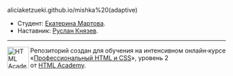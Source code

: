 aliciaketzueki.github.io/mishka%20(adaptive)

* Студент: [Екатерина Мартова](https://up.htmlacademy.ru/adaptive/14/user/600361).
* Наставник: [Руслан Князев](https://up.htmlacademy.ru/adaptive/14/user/208301).

---

<a href="https://htmlacademy.ru/intensive/adaptive"><img align="left" width="50" height="50" alt="HTML Academy" src="https://up.htmlacademy.ru/static/img/intensive/adaptive/logo-for-github-2.png"></a>

Репозиторий создан для обучения на интенсивном онлайн‑курсе «[Профессиональный HTML и CSS](https://htmlacademy.ru/intensive/adaptive)», уровень 2 от [HTML Academy](https://htmlacademy.ru).

[travis-image]: https://travis-ci.org/htmlacademy-adaptive/600361-mishka.svg?branch=master
[travis-url]: https://travis-ci.org/htmlacademy-adaptive/600361-mishka
[dependency-image]: https://david-dm.org/htmlacademy-adaptive/600361-mishka/dev-status.svg?style=flat-square
[dependency-url]: https://david-dm.org/htmlacademy-adaptive/600361-mishka?type=dev
